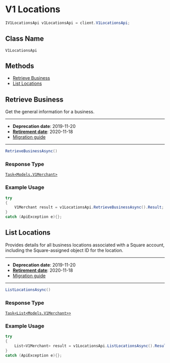 # V1 Locations

```csharp
IV1LocationsApi v1LocationsApi = client.V1LocationsApi;
```

## Class Name

`V1LocationsApi`

## Methods

* [Retrieve Business](/doc/v1-locations.md#retrieve-business)
* [List Locations](/doc/v1-locations.md#list-locations)

## Retrieve Business

Get the general information for a business.

---

- __Deprecation date__: 2019-11-20
- [__Retirement date__](https://developer.squareup.com/docs/build-basics/api-lifecycle#deprecated): 2020-11-18
- [Migration guide](https://developer.squareup.com/docs/migrate-from-v1/guides/v1-locations)

---

```csharp
RetrieveBusinessAsync()
```

### Response Type

[`Task<Models.V1Merchant>`](/doc/models/v1-merchant.md)

### Example Usage

```csharp
try
{
    V1Merchant result = v1LocationsApi.RetrieveBusinessAsync().Result;
}
catch (ApiException e){};
```

## List Locations

Provides details for all business locations associated with a Square
account, including the Square-assigned object ID for the location.

---

- __Deprecation date__: 2019-11-20
- [__Retirement date__](https://developer.squareup.com/docs/build-basics/api-lifecycle#deprecated): 2020-11-18
- [Migration guide](https://developer.squareup.com/docs/migrate-from-v1/guides/v1-locations)

---

```csharp
ListLocationsAsync()
```

### Response Type

[`Task<List<Models.V1Merchant>>`](/doc/models/v1-merchant.md)

### Example Usage

```csharp
try
{
    List<V1Merchant> result = v1LocationsApi.ListLocationsAsync().Result;
}
catch (ApiException e){};
```

